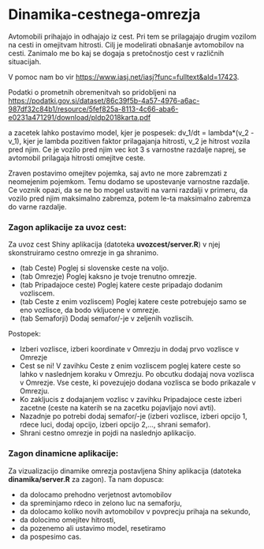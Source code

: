 # Dinamika-cestnega-omrezja

Avtomobili prihajajo in odhajajo iz cest. Pri tem se prilagajajo drugim vozilom na cesti in omejitvam hitrosti. Cilj je modelirati obnašanje avtomobilov na cesti. Zanimalo me bo kaj se dogaja s pretočnostjo cest v različnih situacijah.

V pomoc nam bo vir https://www.iasj.net/iasj?func=fulltext&aId=17423.

Podatki o prometnih obremenitvah so pridobljeni na https://podatki.gov.si/dataset/86c39f5b-4a57-4976-a6ac-987df32c84b1/resource/5fef825a-8113-4c66-aba6-e0231a471291/download/pldp2018karta.pdf

a zacetek lahko postavimo model, kjer je pospesek:
dv_1/dt = lambda*(v_2 - v_1),
kjer je lambda pozitiven faktor prilagajanja hitrosti, v_2 je hitrost vozila pred njim. Ce je vozilo pred njim vec kot 3 s varnostne razdalje naprej, se avtomobil prilagaja hitrosti omejitve ceste.

Zraven postavimo omejitev pojemka, saj avto ne more zabremzati z neomejenim pojemkom. Temu dodamo se upostevanje varnostne razdalje. Ce voznik opazi, da se ne bo mogel ustaviti na varni razdalji v primeru, da vozilo pred njim maksimalno zabremza, potem le-ta maksimalno zabremza do varne razdalje.

### Zagon aplikacije za uvoz cest:
Za uvoz cest Shiny aplikacija (datoteka **uvozcest/server.R**) v njej skonstruiramo cestno omrezje in ga shranimo.
* (tab Ceste) Poglej si slovenske ceste na voljo.
* (tab Omrezje) Poglej kaksno je tvoje trenutno omrezje.
* (tab Pripadajoce ceste) Poglej katere ceste pripadajo dodanim vozliscem.
* (tab Ceste z enim vozliscem) Poglej katere ceste potrebujejo samo se eno vozlisce, da bodo vkljucene v omrezje.
* (tab Semaforji) Dodaj semafor/-je v zeljenih vozliscih.

Postopek:
* Izberi vozlisce, izberi koordinate v Omrezju in dodaj prvo vozlisce v Omrezje
* Cest se ni! V zavihku Ceste z enim vozliscem poglej katere ceste so lahko v naslednjem koraku v Omrezju. Po obcutku dodajaj nova vozlisca v Omrezje. Vse ceste, ki povezujejo dodana vozlisca se bodo prikazale v Omrezju.
* Ko zakljucis z dodajanjem vozlisc v zavihku Pripadajoce ceste izberi zacetne (ceste na katerih se na zacetku pojavljajo novi avti).
* Nazadnje po potrebi dodaj semafor/-je (izberi vozlisce, izberi opcijo 1, rdece luci, dodaj opcijo, izberi opcijo 2,..., shrani semafor).
* Shrani cestno omrezje in pojdi na naslednjo aplikacijo.

### Zagon dinamicne aplikacije:
Za vizualizacijo dinamike omrezja postavljena Shiny aplikacija (datoteka **dinamika/server.R** za zagon). Ta nam dopusca:
- da dolocamo prehodno verjetnost avtomobilov
- da spreminjamo rdeco in zelono luc na semaforju,
- da dolocamo koliko novih avtomobilov v povprecju prihaja na sekundo,
- da dolocimo omejitev hitrosti,
- da pozenemo ali ustavimo model, resetiramo
- da pospesimo cas.